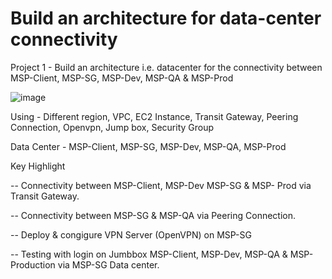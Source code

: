 # Build an architecture for data-center connectivity
Project 1 - Build an architecture i.e. datacenter for the connectivity between MSP-Client, MSP-SG, MSP-Dev, MSP-QA &amp; MSP-Prod 

![image](https://user-images.githubusercontent.com/29587597/116588050-b41d1680-a938-11eb-8c8c-3d58cc6f457d.png)

Using - Different region, VPC, EC2 Instance, Transit Gateway, Peering Connection, Openvpn, Jump box, Security Group

Data Center - MSP-Client, MSP-SG, MSP-Dev, MSP-QA, MSP-Prod

Key Highlight

-- Connectivity between MSP-Client, MSP-Dev MSP-SG & MSP- Prod via Transit Gateway.

-- Connectivity between MSP-SG & MSP-QA via Peering Connection.

-- Deploy & congigure VPN Server (OpenVPN) on MSP-SG

-- Testing with login on Jumbbox MSP-Client, MSP-Dev, MSP-QA & MSP-Production via MSP-SG Data center. 

